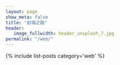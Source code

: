 ```yaml
---
layout: page
show_meta: false
title: "前端之路"
header:
   image_fullwidth: header_unsplash_7.jpg
permalink: "/web/"
---
```


{% include list-posts category='web' %}